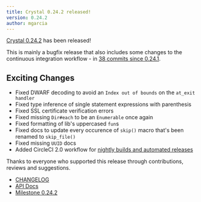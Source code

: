 ```yaml
---
title: Crystal 0.24.2 released!
version: 0.24.2
author: mgarcia
---
```


[Crystal 0.24.2](https://github.com/crystal-lang/crystal/releases/tag/0.24.2) has been released!

This is mainly a bugfix release that also includes some changes to the continuous integration workflow - in [38 commits since 0.24.1](https://github.com/crystal-lang/crystal/compare/0.24.1...0.24.2).

## Exciting Changes

- Fixed DWARF decoding to avoid an `Index out of bounds` on the `at_exit handler`
- Fixed type inference of single statement expressions with parenthesis
- Fixed SSL certificate verification errors
- Fixed missing `Dir#each` to be an `Enumerable` once again
- Fixed formatting of lib's uppercased `fun`s
- Fixed docs to update every occurence of `skip()` macro that's been renamed to `skip_file()`
- Fixed missing `UUID` docs
- Added CircleCI 2.0 workflow for [nightly builds and automated releases](/2018/03/09/crystal-automated-release/)

Thanks to everyone who supported this release through contributions, reviews and suggestions.

- [CHANGELOG](https://github.com/crystal-lang/crystal/releases/tag/0.24.2)
- [API Docs](https://crystal-lang.org/api/0.24.2)
- [Milestone 0.24.2](https://github.com/crystal-lang/crystal/issues?q=milestone%3A0.24.2)
